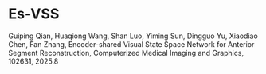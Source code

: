 # Es-VSS
Guiping Qian, Huaqiong Wang, Shan Luo, Yiming Sun, Dingguo Yu, Xiaodiao Chen, Fan Zhang, Encoder-shared Visual State Space Network for Anterior Segment Reconstruction, Computerized Medical Imaging and Graphics, 102631, 2025.8 
